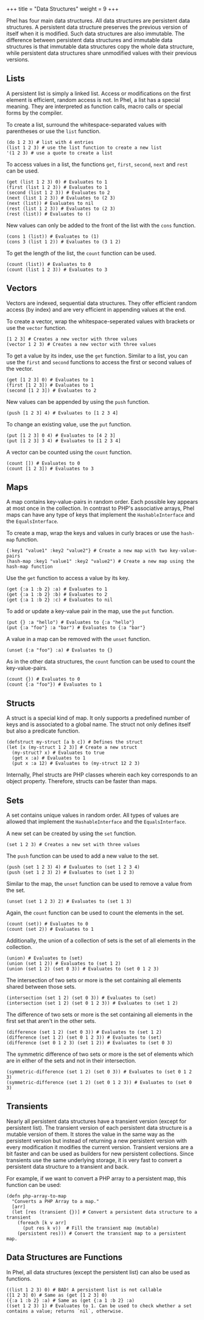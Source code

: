 +++
title = "Data Structures"
weight = 9
+++

Phel has four main data structures. All data structures are persistent data structures. A persistent data structure preserves the previous version of itself when it is modified. Such data structures are also immutable. The difference between persistent data structures and immutable data structures is that immutable data structures copy the whole data structure, while persistent data structures share unmodified values with their previous versions.

## Lists

A persistent list is simply a linked list. Access or modifications on the first element is efficient, random access is not. In Phel, a list has a special meaning. They are interpreted as function calls, macro calls or special forms by the compiler.

To create a list, surround the whitespace-separated values with parentheses or use the `list` function.

```phel
(do 1 2 3) # list with 4 entries
(list 1 2 3) # use the list function to create a new list
'(1 2 3) # use a quote to create a list
```

To access values in a list, the functions `get`, `first`, `second`, `next` and `rest` can be used.

```phel
(get (list 1 2 3) 0) # Evaluates to 1
(first (list 1 2 3)) # Evaluates to 1
(second (list 1 2 3)) # Evaluates to 2
(next (list 1 2 3)) # Evaluates to (2 3)
(next (list)) # Evaluates to nil
(rest (list 1 2 3)) # Evaluates to (2 3)
(rest (list)) # Evaluates to ()
```

New values can only be added to the front of the list with the `cons` function.

```phel
(cons 1 (list)) # Evaluates to (1)
(cons 3 (list 1 2)) # Evaluates to (3 1 2)
```

To get the length of the list, the `count` function can be used.

```phel
(count (list)) # Evaluates to 0
(count (list 1 2 3)) # Evaluates to 3
```

## Vectors

Vectors are indexed, sequential data structures. They offer efficient random access (by index) and are very efficient in appending values at the end.

To create a vector, wrap the whitespace-seperated values with brackets or use the `vector` function.

```phel
[1 2 3] # Creates a new vector with three values
(vector 1 2 3) # Creates a new vector with three values
```

To get a value by its index, use the `get` function. Similar to a list, you can use the `first` and `second` functions to access the first or second values of the vector.

```phel
(get [1 2 3] 0) # Evaluates to 1
(first [1 2 3]) # Evaluates to 1
(second [1 2 3]) # Evaluates to 2
```

New values can be appended by using the `push` function.

```phel
(push [1 2 3] 4) # Evaluates to [1 2 3 4]
```

To change an existing value, use the `put` function.

```phel
(put [1 2 3] 0 4) # Evaluates to [4 2 3]
(put [1 2 3] 3 4) # Evaluates to [1 2 3 4]
```

A vector can be counted using the `count` function.

```phel
(count []) # Evaluates to 0
(count [1 2 3]) # Evaluates to 3
```

## Maps

A map contains key-value-pairs in random order. Each possible key appears at most once in the collection. In contrast to PHP's associative arrays, Phel maps can have any type of keys that implement the `HashableInterface` and the `EqualsInterface`.

To create a map, wrap the keys and values in curly braces or use the `hash-map` function.

```phel
{:key1 "value1" :key2 "value2"} # Create a new map with two key-value-pairs
(hash-map :key1 "value1" :key2 "value2") # Create a new map using the hash-map function
```

Use the `get` function to access a value by its key.

```phel
(get {:a 1 :b 2} :a) # Evaluates to 1
(get {:a 1 :b 2} :b) # Evaluates to 2
(get {:a 1 :b 2} :c) # Evaluates to nil
```

To add or update a key-value pair in the map, use the `put` function.

```phel
(put {} :a "hello") # Evaluates to {:a "hello"}
(put {:a "foo"} :a "bar") # Evaluates to {:a "bar"}
```

A value in a map can be removed with the `unset` function.

```phel
(unset {:a "foo"} :a) # Evaluates to {}
```

As in the other data structures, the `count` function can be used to count the key-value-pairs.

```phel
(count {}) # Evaluates to 0
(count {:a "foo"}) # Evaluates to 1
```

## Structs

A struct is a special kind of map. It only supports a predefined number of keys and is associated to a global name. The struct not only defines itself but also a predicate function.

```phel
(defstruct my-struct [a b c]) # Defines the struct
(let [x (my-struct 1 2 3)] # Create a new struct
  (my-struct? x) # Evaluates to true
  (get x :a) # Evaluates to 1
  (put x :a 12) # Evaluates to (my-struct 12 2 3)
```

Internally, Phel structs are PHP classes wherein each key corresponds to an object property. Therefore, structs can be faster than maps.

## Sets

A set contains unique values in random order. All types of values are allowed that implement the `HashableInterface` and the `EqualsInterface`.

A new set can be created by using the `set` function.

```phel
(set 1 2 3) # Creates a new set with three values
```

The `push` function can be used to add a new value to the set.

```phel
(push (set 1 2 3) 4) # Evaluates to (set 1 2 3 4)
(push (set 1 2 3) 2) # Evaluates to (set 1 2 3)
```

Similar to the map, the `unset` function can be used to remove a value from the set.

```phel
(unset (set 1 2 3) 2) # Evaluates to (set 1 3)
```

Again, the `count` function can be used to count the elements in the set.

```phel
(count (set)) # Evaluates to 0
(count (set 2)) # Evaluates to 1
```

Additionally, the union of a collection of sets is the set of all elements in the collection.

```phel
(union) # Evaluates to (set)
(union (set 1 2)) # Evaluates to (set 1 2)
(union (set 1 2) (set 0 3)) # Evaluates to (set 0 1 2 3)
```

The intersection of two sets or more is the set containing all elements shared between those sets.

```phel
(intersection (set 1 2) (set 0 3)) # Evaluates to (set)
(intersection (set 1 2) (set 0 1 2 3)) # Evaluates to (set 1 2)
```

The difference of two sets or more is the set containing all elements in the first set that aren't in the other sets.

```phel
(difference (set 1 2) (set 0 3)) # Evaluates to (set 1 2)
(difference (set 1 2) (set 0 1 2 3)) # Evaluates to (set)
(difference (set 0 1 2 3) (set 1 2)) # Evaluates to (set 0 3)
```

The symmetric difference of two sets or more is the set of elements which are in either of the sets and not in their intersection.

```phel
(symmetric-difference (set 1 2) (set 0 3)) # Evaluates to (set 0 1 2 3)
(symmetric-difference (set 1 2) (set 0 1 2 3)) # Evaluates to (set 0 3)
```

## Transients

Nearly all persistent data structures have a transient version (except for persistent list). The transient version of each persistent data structure is a mutable version of them. It stores the value in the same way as the persistent version but instead of returning a new persistent version with every modification it modifies the current version. Transient versions are a bit faster and can be used as builders for new persistent collections. Since transients use the same underlying storage, it is very fast to convert a persistent data structure to a transient and back.

For example, if we want to convert a PHP array to a persistent map, this function can be used:

```phel
(defn php-array-to-map
  "Converts a PHP Array to a map."
  [arr]
  (let [res (transient {})] # Convert a persistent data structure to a transient
    (foreach [k v arr]
      (put res k v))  # Fill the transient map (mutable)
    (persistent res))) # Convert the transient map to a persistent map.
```

## Data Structures are Functions

In Phel, all data structures (except the persistent list) can also be used as functions.

```phel
((list 1 2 3) 0) # BAD! A persistent list is not callable
([1 2 3] 0) # Same as (get [1 2 3] 0)
({:a 1 :b 2} :a) # Same as (get {:a 1 :b 2} :a)
((set 1 2 3) 1) # Evaluates to 1. Can be used to check whether a set contains a value; returns `nil`, otherwise.
```
